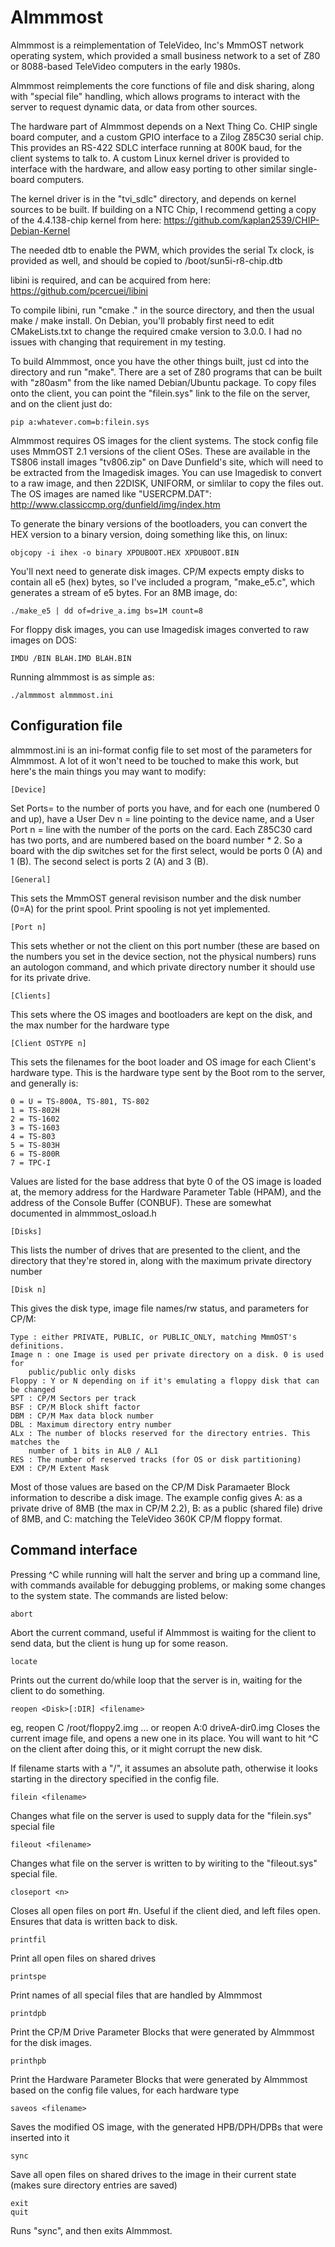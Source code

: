 # Almmmost

Almmmost is a reimplementation of TeleVideo, Inc's MmmOST network operating
system, which provided a small business network to a set of Z80 or 8088-based
TeleVideo computers in the early 1980s.

Almmmost reimplements the core functions of file and disk sharing, along with
"special file" handling, which allows programs to interact with the server to
request dynamic data, or data from other sources.

The hardware part of Almmmost depends on a Next Thing Co. CHIP single board
computer, and a custom GPIO interface to a Zilog Z85C30 serial chip. This
provides an RS-422 SDLC interface running at 800K baud, for the client systems
to talk to.  A custom Linux kernel driver is provided to interface with the 
hardware, and allow easy porting to other similar single-board computers.

The kernel driver is in the "tvi\_sdlc" directory, and depends on kernel
sources to be built. If building on a NTC Chip, I recommend getting a copy
of the 4.4.138-chip kernel from here: 
https://github.com/kaplan2539/CHIP-Debian-Kernel

The needed dtb to enable the PWM, which provides the serial Tx clock, is
provided as well, and should be copied to /boot/sun5i-r8-chip.dtb

libini is required, and can be acquired from here:
https://github.com/pcercuei/libini

To compile libini, run "cmake ." in the source directory, and then the usual
make / make install.  On Debian, you'll probably first need to edit 
CMakeLists.txt to change the required cmake version to 3.0.0. I had no issues
with changing that requirement in my testing.

To build Almmmost, once you have the other things built, just cd into the 
directory and run "make".  There are a set of Z80 programs that can be built
with "z80asm" from the like named Debian/Ubuntu package.  To copy files onto
the client, you can point the "filein.sys" link to the file on the server,
and on the client just do:
```
pip a:whatever.com=b:filein.sys
```

Almmmost requires OS images for the client systems. The stock config file 
uses MmmOST 2.1 versions of the client OSes.  These are available in the
TS806 install images "tv806.zip" on Dave Dunfield's site, which will need
to be extracted from the Imagedisk images. You can use Imagedisk to convert
to a raw image, and then 22DISK, UNIFORM, or simlilar to copy the files
out. The OS images are named like "USERCPM.DAT":
http://www.classiccmp.org/dunfield/img/index.htm

To generate the binary versions of the bootloaders, you can convert the HEX
version to a binary version, doing something like this, on linux:
```
objcopy -i ihex -o binary XPDUBOOT.HEX XPDUBOOT.BIN
```

You'll next need to generate disk images. CP/M expects empty disks to
contain all e5 (hex) bytes, so I've included a program, "make\_e5.c", which
generates a stream of e5 bytes. For an 8MB image, do:
```
./make_e5 | dd of=drive_a.img bs=1M count=8
```

For floppy disk images, you can use Imagedisk images converted to raw images
on DOS:
```
IMDU /BIN BLAH.IMD BLAH.BIN
```

Running almmmost is as simple as:
```
./almmmost almmmost.ini
```

## Configuration file
almmmost.ini is an ini-format config file to set most of the parameters for
Almmmost.  A lot of it won't need to be touched to make this work, but here's
the main things you may want to modify:

```
[Device]
```
Set Ports= to the number of ports you have, and for each one (numbered 0 and up),
have a User Dev n = line pointing to the device name, and a User Port n = line
with the number of the ports on the card.  Each Z85C30 card has two ports, and
are numbered based on the board number * 2. So a board with the dip switches
set for the first select, would be ports 0 (A) and 1 (B). The second select is
ports 2 (A) and 3 (B).

```
[General]
```
This sets the MmmOST general revisison number and the disk number (0=A) for the
print spool.  Print spooling is not yet implemented.

```
[Port n]
```
This sets whether or not the client on this port number (these are based on the
numbers you set in the device section, not the physical numbers) runs an 
autologon command, and which private directory number it should use for its 
private drive.

```
[Clients]
```
This sets where the OS images and bootloaders are kept on the disk, and the
max number for the hardware type

```
[Client OSTYPE n]
```
This sets the filenames for the boot loader and OS image for each Client's 
hardware type.  This is the hardware type sent by the Boot rom to the server, 
and generally is:

```
0 = U = TS-800A, TS-801, TS-802
1 = TS-802H
2 = TS-1602
3 = TS-1603
4 = TS-803
5 = TS-803H
6 = TS-800R
7 = TPC-I
```

Values are listed for the base address that byte 0 of the OS image is loaded at,
the memory address for the Hardware Parameter Table (HPAM), and the address
of the Console Buffer (CONBUF). These are somewhat documented in almmmost\_osload.h

```
[Disks] 
```
This lists the number of drives that are presented to the client, and the
directory that they're stored in, along with the maximum private directory number

```
[Disk n]
```
This gives the disk type, image file names/rw status, and parameters for CP/M:
```
Type : either PRIVATE, PUBLIC, or PUBLIC_ONLY, matching MmmOST's definitions.
Image n : one Image is used per private directory on a disk. 0 is used for
	public/public only disks
Floppy : Y or N depending on if it's emulating a floppy disk that can be changed
SPT : CP/M Sectors per track
BSF : CP/M Block shift factor
DBM : CP/M Max data block number
DBL : Maximum directory entry number
ALx : The number of blocks reserved for the directory entries. This matches the
	number of 1 bits in AL0 / AL1
RES : The number of reserved tracks (for OS or disk partitioning)
EXM : CP/M Extent Mask
```

Most of those values are based on the CP/M Disk Paramaeter Block information to
describe a disk image. The example config gives A: as a private drive of 8MB 
(the max in CP/M 2.2), B: as a public (shared file) drive of 8MB, and C: matching
the TeleVideo 360K CP/M floppy format.

## Command interface

Pressing ^C while running will halt the server and bring up a command line,
with commands available for debugging problems, or making some changes to the
system state.  The commands are listed below:

```
abort
```

Abort the current command, useful if Almmmost is waiting for the client to 
send data, but the client is hung up for some reason.

```
locate
```
Prints out the current do/while loop that the server is in, waiting for the
client to do something.

```
reopen <Disk>[:DIR] <filename>
```

eg, reopen C /root/floppy2.img ... or reopen A:0 driveA-dir0.img
Closes the current image file, and opens a new one in its place.  You will 
want to hit ^C on the client after doing this, or it might corrupt the new 
disk.

If filename starts with a "/", it assumes an absolute path, otherwise it 
looks starting in the directory specified in the config file.

```
filein <filename>
```
Changes what file on the server is used to supply data for the "filein.sys"
special file

```
fileout <filename>
```
Changes what file on the server is written to by wiriting to the "fileout.sys"
special file.

```
closeport <n>
```
Closes all open files on port #n.  Useful if the client died, and left files
open. Ensures that data is written back to disk.

```
printfil
```
Print all open files on shared drives

```
printspe
```
Print names of all special files that are handled by Almmmost

```
printdpb
```
Print the CP/M Drive Parameter Blocks that were generated by Almmmost for the
disk images.

```
printhpb
```
Print the Hardware Parameter Blocks that were generated by Almmmost based on
the config file values, for each hardware type

```
saveos <filename>
```
Saves the modified OS image, with the generated HPB/DPH/DPBs that were inserted
into it

```
sync
```
Save all open files on shared drives to the image in their current state 
(makes sure directory entries are saved)

```
exit
quit
```
Runs "sync", and then exits Almmmost.
